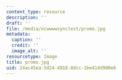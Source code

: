 ```yaml
---
content_type: resource
description: ''
draft: ''
file: /media/ocwwwwsynctest/promo.jpg
metadata:
  caption: ''
  credit: ''
  image_alt: ''
resourcetype: Image
title: promo.jpg
uid: 24ac45ea-5d24-4918-8dcc-1be414d900e6
---
```


